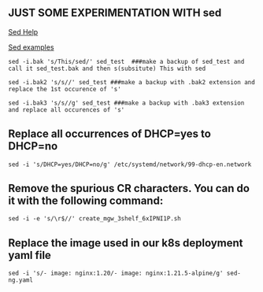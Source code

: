 

## JUST SOME EXPERIMENTATION WITH sed

[Sed Help](http://www.grymoire.com/Unix/Sed.html)

[Sed examples](http://www.theunixschool.com/2014/08/sed-examples-remove-delete-chars-from-line-file.html)

````
sed -i.bak 's/This/sed/' sed_test  ###make a backup of sed_test and call it sed_test.bak and then s(subsitute) This with sed

sed -i.bak2 's/s//' sed_test ###make a backup with .bak2 extension and replace the 1st occurence of 's'

sed -i.bak3 's/s//g' sed_test ###make a backup with .bak3 extension and replace all occurences of 's'
````

## Replace all occurrences of DHCP=yes to DHCP=no 

````
sed -i 's/DHCP=yes/DHCP=no/g' /etc/systemd/network/99-dhcp-en.network
````
## Remove the spurious CR characters. You can do it with the following command:

````
sed -i -e 's/\r$//' create_mgw_3shelf_6xIPNI1P.sh
````

## Replace the image used in our k8s deployment yaml file

````
sed -i 's/- image: nginx:1.20/- image: nginx:1.21.5-alpine/g' sed-ng.yaml
````
